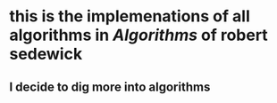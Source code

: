 # this is the implemenations of all algorithms in *Algorithms* of robert sedewick

## I decide to dig more into algorithms 
